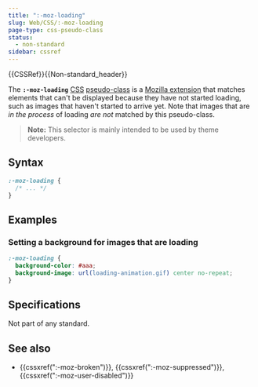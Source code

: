 ```yaml
---
title: ":-moz-loading"
slug: Web/CSS/:-moz-loading
page-type: css-pseudo-class
status:
  - non-standard
sidebar: cssref
---
```


{{CSSRef}}{{Non-standard_header}}

The **`:-moz-loading`** [CSS](/en-US/docs/Web/CSS) [pseudo-class](/en-US/docs/Web/CSS/Pseudo-classes) is a [Mozilla extension](/en-US/docs/Web/CSS/Mozilla_Extensions) that matches elements that can't be displayed because they have not started loading, such as images that haven't started to arrive yet. Note that images that are _in the process_ of loading _are not_ matched by this pseudo-class.

> **Note:** This selector is mainly intended to be used by theme developers.

## Syntax

```css
:-moz-loading {
  /* ... */
}
```

## Examples

### Setting a background for images that are loading

```css
:-moz-loading {
  background-color: #aaa;
  background-image: url(loading-animation.gif) center no-repeat;
}
```

## Specifications

Not part of any standard.

## See also

- {{cssxref(":-moz-broken")}}, {{cssxref(":-moz-suppressed")}}, {{cssxref(":-moz-user-disabled")}}
